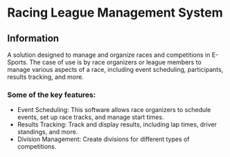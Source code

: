 # Racing League Management System

## Information

A solution designed to manage and organize races and competitions in E-Sports. The case of use is by race organizers or league members to manage various aspects of a race, including event scheduling, participants, results tracking, and more.

### Some of the key features:

- Event Scheduling: This software allows race organizers to schedule events, set up race tracks, and manage start times.
- Results Tracking: Track and display results, including lap times, driver standings, and more.
- Division Management: Create divisions for different types of competitions.
